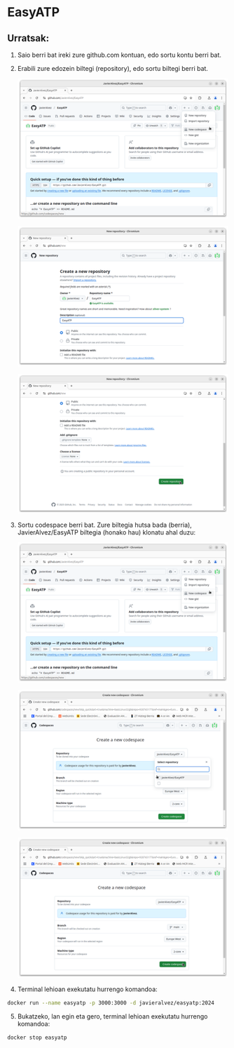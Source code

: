 # EasyATP

## Urratsak:

1. Saio berri bat ireki zure github.com kontuan, edo sortu kontu berri bat. 

2. Erabili zure edozein biltegi (repository), edo sortu biltegi berri bat.

    ![2a. Create a new repository](/images/CreateNewCodespace.png)
    
    ![2b. Set new repository name](/images/CreateNewRepositorySetName.png)
    
    ![2c. Save new repository](/images/CreateNewRepositorySaveButton.png)

3. Sortu codespace berri bat. Zure biltegia hutsa bada (berria), JavierAlvez/EasyATP biltegia (honako hau) klonatu ahal duzu:

    ![2a. Create a new codespace](/images/CreateNewCodespace.png)
    
    ![2b. Select a non-empty repository](/images/CreateNewCodespaceSelectRepository.png)
    
    ![2c. Save new repository](/images/CreateNewCodespaceCreateButton.png)

4. Terminal lehioan exekutatu hurrengo komandoa:

```bash
docker run --name easyatp -p 3000:3000 -d javieralvez/easyatp:2024
```

5. Bukatzeko, lan egin eta gero, terminal lehioan exekutatu hurrengo komandoa:

```bash
docker stop easyatp
```

